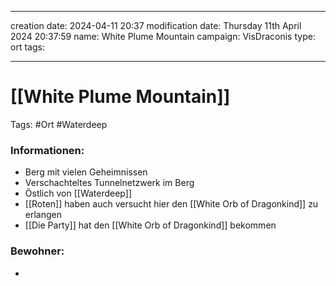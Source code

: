 
---
creation date: 2024-04-11 20:37 
modification date: Thursday 11th April 2024 20:37:59 
name: White Plume Mountain 
campaign: VisDraconis
type: ort
tags:

--- 

# [[White Plume Mountain]]

Tags: #Ort #Waterdeep 

### Informationen:
- Berg mit vielen Geheimnissen
- Verschachteltes Tunnelnetzwerk im Berg
- Östlich von [[Waterdeep]]
- [[Roten]] haben auch versucht hier den [[White Orb of Dragonkind]] zu erlangen
- [[Die Party]] hat den [[White Orb of Dragonkind]] bekommen

### Bewohner:
- 

